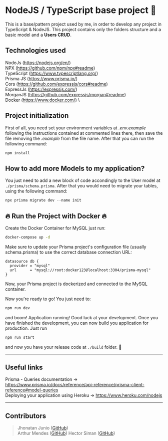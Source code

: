 
# NodeJS / TypeScript base project 🚀

This is a base/pattern project used by me, in order to develop any project in TypeScript & NodeJS. This project contains only the folders structure and a basic model and a **Users CRUD**.

## Technologies used

NodeJs (<https://nodejs.org/en/>) \
NPX (<https://github.com/npm/npx#readme>) \
TypeScript (<https://www.typescriptlang.org/>) \
Prisma JS (<https://www.prisma.io/>) \
Cors (<https://github.com/expressjs/cors#readme>) \
ExpressJs (<https://expressjs.com/>) \
MorganJS (<https://github.com/expressjs/morgan#readme>) \
Docker (<https://www.docker.com/>) \

## Project initialization

First of all, you need set your environment variables at _.env.example_ following the instructions contained at commented lines there, then save the file removing the _.example_ from the file name. After that you can run the following command:

```javascript
npm install
```

## How to add more Models to my application?

You just need to add a new block of code accondingly to the User model at `./prisma/schema.prisma`. After that you would need to migrate your tables, using the following command:

```javascript
npx prisma migrate dev --name init
```

## 🔥 Run the Project with Docker 🔥

Create the Docker Container for MySQL just run:

```bash
docker-compose up -d
```

Make sure to update your Prisma project's configuration file (usually schema.prisma) to use the correct database connection URL:


```prisma
datasource db {
  provider = "mysql"
  url      = "mysql://root:docker123@localhost:3304/prisma-mysql"
}
```

Now, your Prisma project is dockerized and connected to the MySQL container.


Now you're ready to go! You just need to:

```javascript
npm run dev
```

and boom! Application running! Good luck at your development. Once you have finished the development, you can now build you application for production. Just run

```javascript
npm run start
```

and now you have your release code at `./build` folder. 🎉

---


## Useful links

Prisma - Queries documentation -> <https://www.prisma.io/docs/reference/api-reference/prisma-client-reference#model-queries>\
Deploying your application using Heroku -> <https://www.heroku.com/nodejs>

---

## Contributors

> Jhonatan Junio ([GitHub](https://github.com/jhonatanjunio))\
> Arthur Mendes ([GitHub](https://github.com/Thumendes))
> Hector Siman ([GitHub](https://github.com/hectorlutero))